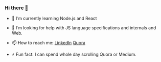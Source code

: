 ### Hi there 👋

<!-- **Lakhan-Nad/Lakhan-Nad** is a ✨ _special_ ✨ repository because its `README.md` (this file) appears on your GitHub profile. -->

<!-- - 🔭 I’m currently working on  -->
- 🌱 I’m currently learning Node.js and React
<!-- - 👯 I’m looking to collaborate on -->
- 🤔 I’m looking for help with JS language specifications and internals and Web.
<!-- - 💬 Ask me about anything related to -->
- 📫 How to reach me: [LinkedIn](https://www.linkedin.com/in/lakhan-nad/) [Quora](https://www.quora.com/profile/Lakhan-Nad)
<!-- - 😄 Pronouns: ... -->
- ⚡ Fun fact: I can spend whole day scrolling Quora or Medium.

